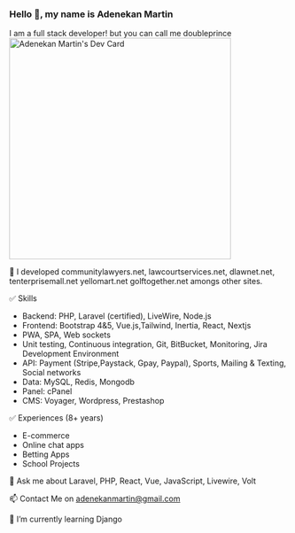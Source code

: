 
### Hello 👋, my name is Adenekan Martin
I am a full stack developer! but you can call me doubleprince
<a href="https://app.daily.dev/doubleprince"><img src="https://api.daily.dev/devcards/31fc8cfa47714afea8b0344846ab4cb4.png?r=6py" width="400" alt="Adenekan Martin's Dev Card"/></a>

🔭 I developed communitylawyers.net, lawcourtservices.net, dlawnet.net, tenterprisemall.net yellomart.net golftogether.net amongs other sites.

✅ Skills
- Backend: PHP, Laravel (certified), LiveWire,  Node.js
- Frontend: Bootstrap 4&5, Vue.js,Tailwind, Inertia, React, Nextjs
 - PWA, SPA, Web sockets
- Unit testing, Continuous integration, Git, BitBucket, Monitoring, Jira Development Environment
- API: Payment (Stripe,Paystack, Gpay, Paypal), Sports, Mailing & Texting, Social networks
- Data: MySQL, Redis, Mongodb
- Panel: cPanel
- CMS: Voyager, Wordpress, Prestashop

✅ Experiences (8+ years)
- E-commerce
- Online chat apps
- Betting Apps
- School Projects

💬 Ask me about Laravel, PHP, React, Vue, JavaScript, Livewire, Volt

📫 Contact Me on adenekanmartin@gmail.com

🌱 I’m currently learning Django

